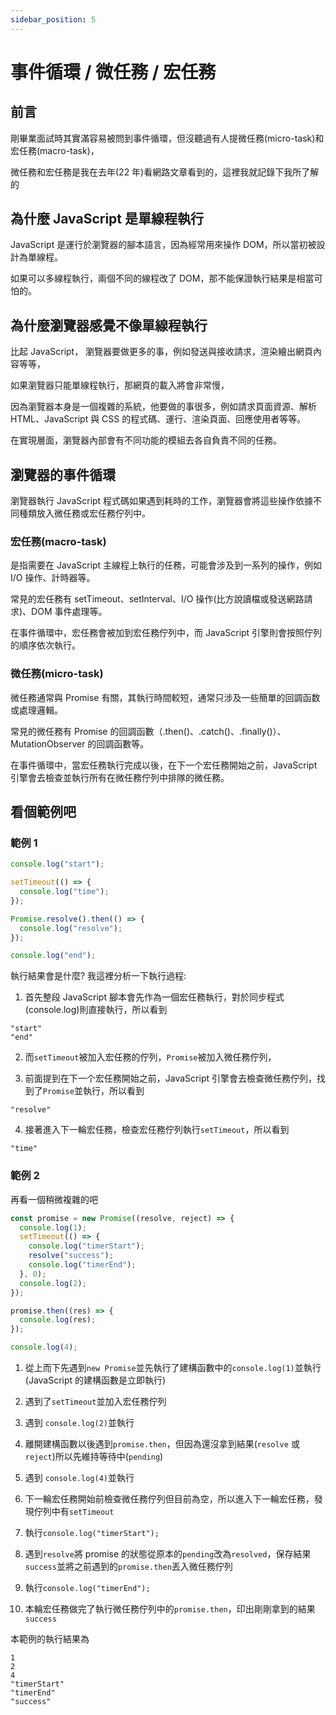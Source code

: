 ```yaml
---
sidebar_position: 5
---
```


# 事件循環 / 微任務 / 宏任務

## 前言

剛畢業面試時其實滿容易被問到事件循環，但沒聽過有人提微任務(micro-task)和宏任務(macro-task)，

微任務和宏任務是我在去年(22 年)看網路文章看到的，這裡我就記錄下我所了解的

## 為什麼 JavaScript 是單線程執行

JavaScript 是運行於瀏覽器的腳本語言，因為經常用來操作 DOM，所以當初被設計為單線程。

如果可以多線程執行，兩個不同的線程改了 DOM，那不能保證執行結果是相當可怕的。

## 為什麼瀏覽器感覺不像單線程執行

比起 JavaScript， 瀏覽器要做更多的事，例如發送與接收請求，渲染繪出網頁內容等等，

如果瀏覽器只能單線程執行，那網頁的載入將會非常慢，

因為瀏覽器本身是一個複雜的系統，他要做的事很多，例如請求頁面資源、解析 HTML、JavaScript 與 CSS 的程式碼、運行、渲染頁面、回應使用者等等。

在實現層面，瀏覽器內部會有不同功能的模組去各自負責不同的任務。

## 瀏覽器的事件循環

瀏覽器執行 JavaScript 程式碼如果遇到耗時的工作，瀏覽器會將這些操作依據不同種類放入微任務或宏任務佇列中。

### 宏任務(macro-task)

是指需要在 JavaScript 主線程上執行的任務，可能會涉及到一系列的操作，例如 I/O 操作、計時器等。

常見的宏任務有 setTimeout、setInterval、I/O 操作(比方說讀檔或發送網路請求)、DOM 事件處理等。

在事件循環中，宏任務會被加到宏任務佇列中，而 JavaScript 引擎則會按照佇列的順序依次執行。

### 微任務(micro-task)

微任務通常與 Promise 有關，其執行時間較短，通常只涉及一些簡單的回調函数或處理邏輯。

常見的微任務有 Promise 的回調函數（.then()、.catch()、.finally()）、MutationObserver 的回調函數等。

在事件循環中，當宏任務執行完成以後，在下一个宏任務開始之前，JavaScript 引擎會去檢查並執行所有在微任務佇列中排隊的微任務。

## 看個範例吧

### 範例 1

```javascript
console.log("start");

setTimeout(() => {
  console.log("time");
});

Promise.resolve().then(() => {
  console.log("resolve");
});

console.log("end");
```

執行結果會是什麼? 我這裡分析一下執行過程:

1. 首先整段 JavaScript 腳本會先作為一個宏任務執行，對於同步程式(console.log)則直接執行，所以看到

```
"start"
"end"
```

2. 而`setTimeout`被加入宏任務的佇列，`Promise`被加入微任務佇列，

3. 前面提到在下一个宏任務開始之前，JavaScript 引擎會去檢查微任務佇列，找到了`Promise`並執行，所以看到

```
"resolve"
```

4. 接著進入下一輪宏任務，檢查宏任務佇列執行`setTimeout`，所以看到

```
"time"
```

### 範例 2

再看一個稍微複雜的吧

```javascript
const promise = new Promise((resolve, reject) => {
  console.log(1);
  setTimeout(() => {
    console.log("timerStart");
    resolve("success");
    console.log("timerEnd");
  }, 0);
  console.log(2);
});

promise.then((res) => {
  console.log(res);
});

console.log(4);
```

1. 從上而下先遇到`new Promise`並先執行了建構函數中的`console.log(1)`並執行(JavaScript 的建構函數是立即執行)

2. 遇到了`setTimeout`並加入宏任務佇列

3. 遇到 `console.log(2)`並執行

4. 離開建構函數以後遇到`promise.then`，但因為還沒拿到結果(`resolve` 或 `reject`)所以先維持等待中(`pending`)

5. 遇到 `console.log(4)`並執行

6. 下一輪宏任務開始前檢查微任務佇列但目前為空，所以進入下一輪宏任務，發現佇列中有`setTimeout`

7. 執行`console.log("timerStart");`

8. 遇到`resolve`將 promise 的狀態從原本的`pending`改為`resolved`，保存結果`success`並將之前遇到的`promise.then`丟入微任務佇列

9. 執行`console.log("timerEnd");`

10. 本輪宏任務做完了執行微任務佇列中的`promise.then`，印出剛剛拿到的結果`success`

本範例的執行結果為

```
1
2
4
"timerStart"
"timerEnd"
"success"
```
